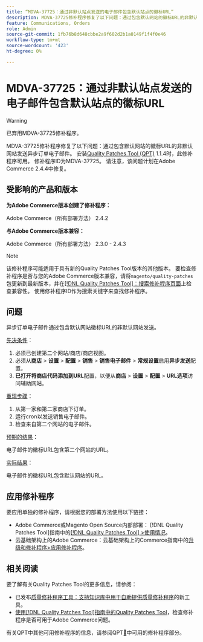 ```yaml
---
title: “MDVA-37725：通过非默认站点发送的电子邮件包含默认站点的徽标URL”
description: MDVA-37725修补程序修复了以下问题：通过包含默认网站的徽标URL的非默认网站发送异步订单电子邮件。
feature: Communications, Orders
role: Admin
source-git-commit: 1fb76b8d648cbbe2a9f602d2b1a0149f1f4f0e46
workflow-type: tm+mt
source-wordcount: '423'
ht-degree: 0%

---
```


# MDVA-37725：通过非默认站点发送的电子邮件包含默认站点的徽标URL

>[!WARNING]
>
> 已弃用MDVA-37725修补程序。

MDVA-37725修补程序修复了以下问题：通过包含默认网站的徽标URL的非默认网站发送异步订单电子邮件。 安装[Quality Patches Tool (QPT)](https://experienceleague.adobe.com/zh-hans/docs/commerce-knowledge-base/kb/announcements/commerce-announcements/magento-quality-patches-released-new-tool-to-self-serve-quality-patches) 1.1.4时，此修补程序可用。 修补程序ID为MDVA-37725。 请注意，该问题计划在Adobe Commerce 2.4.4中修复。

## 受影响的产品和版本

**为Adobe Commerce版本创建了修补程序：**

Adobe Commerce（所有部署方法） 2.4.2

**与Adobe Commerce版本兼容：**

Adobe Commerce（所有部署方法） 2.3.0 - 2.4.3

>[!NOTE]
>
>该修补程序可能适用于具有新的Quality Patches Tool版本的其他版本。 要检查修补程序是否与您的Adobe Commerce版本兼容，请将`magento/quality-patches`包更新到最新版本，并在[[!DNL Quality Patches Tool]：搜索修补程序页面](https://experienceleague.adobe.com/zh-hans/docs/commerce-knowledge-base/kb/announcements/commerce-announcements/magento-quality-patches-released-new-tool-to-self-serve-quality-patches)上检查兼容性。 使用修补程序ID作为搜索关键字来查找修补程序。

## 问题

异步订单电子邮件通过包含默认网站徽标URL的非默认网站发送。

<u>先决条件</u>：

1. 必须已创建第二个网站/商店/商店视图。
1. 必须从&#x200B;**商店** > **设置** > **配置** > **销售** > **销售电子邮件** > **常规设置**&#x200B;启用&#x200B;**异步发送**&#x200B;配置。
1. **已打开将商店代码添加到URL**&#x200B;配置，以便从&#x200B;**商店** > **设置** > **配置** > **URL选项**&#x200B;访问辅助网站。

<u>重现步骤</u>：

1. 从第一家和第二家商店下订单。
1. 运行cron以发送销售电子邮件。
1. 检查来自第二个网站的电子邮件。

<u>预期的结果</u>：

电子邮件的徽标URL包含第二个网站的URL。

<u>实际结果</u>：

电子邮件的徽标URL包含默认网站的URL。

## 应用修补程序

要应用单独的修补程序，请根据您的部署方法使用以下链接：

* Adobe Commerce或Magento Open Source内部部署： [!DNL Quality Patches Tool]指南中的[[!DNL Quality Patches Tool] >使用情况](/help/tools/quality-patches-tool/usage.md)。
* 云基础架构上的Adobe Commerce：云基础架构上的Commerce指南中的[升级和修补程序>应用修补程序](https://experienceleague.adobe.com/docs/commerce-cloud-service/user-guide/develop/upgrade/apply-patches.html?lang=zh-Hans)。

## 相关阅读

要了解有关Quality Patches Tool的更多信息，请参阅：

* 已发布[质量修补程序工具：支持知识库中用于自助提供质量修补程序](https://experienceleague.adobe.com/zh-hans/docs/commerce-knowledge-base/kb/announcements/commerce-announcements/magento-quality-patches-released-new-tool-to-self-serve-quality-patches)的新工具。
* [使用[!DNL Quality Patches Tool]指南中的Quality Patches Tool](/help/tools/quality-patches-tool/patches-available-in-qpt/check-patch-for-magento-issue-with-magento-quality-patches.md)，检查修补程序是否可用于Adobe Commerce问题。

有关QPT中其他可用修补程序的信息，请参阅QPT[&#128279;](https://experienceleague.adobe.com/tools/commerce-quality-patches/index.html?lang=zh-Hans)中可用的修补程序部分。
